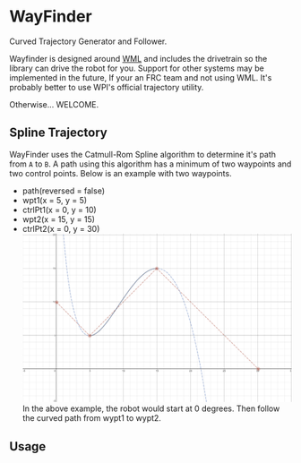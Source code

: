 # WayFinder
Curved Trajectory Generator and Follower.

Wayfinder is designed around [WML](https://github.com/wml-frc) and includes the drivetrain so the library can drive the robot for you. Support for other systems may be implemented in the future, If your an FRC team and not using WML. It's probably better to use WPI's official trajectory utility.

Otherwise... WELCOME.

<!-- ## Linear Trajectory
WayFinder provides multiple ways to get from `A` to `B`. Below is an example of a linear path with 2 waypoints. 

- path(reverse = false)
- wpt1(x = 1, y = 1, Angle = -45)
- wpt2(x = 3, y = 3, Angle = 45)
![](img/linear.png)
In the above example, the robot would start at 0 degrees turn -45 degrees on the spot at waypoint 1. Then travel to waypoint 2's (x,y) and turn on the spot 45 degrees. And the path was not reversed. Meaning the robot would not drive backwards. -->

## Spline Trajectory
WayFinder uses the Catmull-Rom Spline algorithm to determine it's path from `A` to `B`. A path using this algorithm has a minimum of two waypoints and two control points. Below is an example with two waypoints.

- path(reversed = false)
- wpt1(x = 5, y = 5)
- ctrlPt1(x = 0, y = 10)
- wpt2(x = 15, y = 15)
- ctrlPt2(x = 0, y = 30)
![](img/spline.png)
In the above example, the robot would start at 0 degrees. Then follow the curved path from wypt1 to wypt2.


## Usage